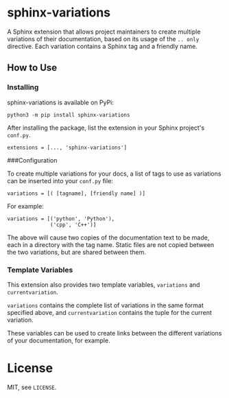 # sphinx-variations

A Sphinx extension that allows project maintainers to create multiple variations of their documentation, based on its usage of the `.. only` directive. Each variation contains a Sphinx tag and a friendly name.

## How to Use

### Installing
sphinx-variations is available on PyPi:

```
python3 -m pip install sphinx-variations
```

After installing the package, list the extension in your Sphinx project's `conf.py`.

```
extensions = [..., 'sphinx-variations']
```

###Configuration

To create multiple variations for your docs, a list of tags to use as variations can be inserted into your `conf.py` file:

```
variations = [( [tagname], [friendly name] )]
```

For example:

```
variations = [('python', 'Python'),
              ('cpp', 'C++')]
```

The above will cause two copies of the documentation text to be made, each in a directory with the tag name. Static files are not copied between the two variations, but are shared between them.

### Template Variables
This extension also provides two template variables, `variations` and `currentvariation`.

`variations` contains the complete list of variations in the same format specified above, and `currentvariation` contains the tuple for the current variation.

These variables can be used to create links between the different variations of your documentation, for example.

# License
MIT, see `LICENSE`.